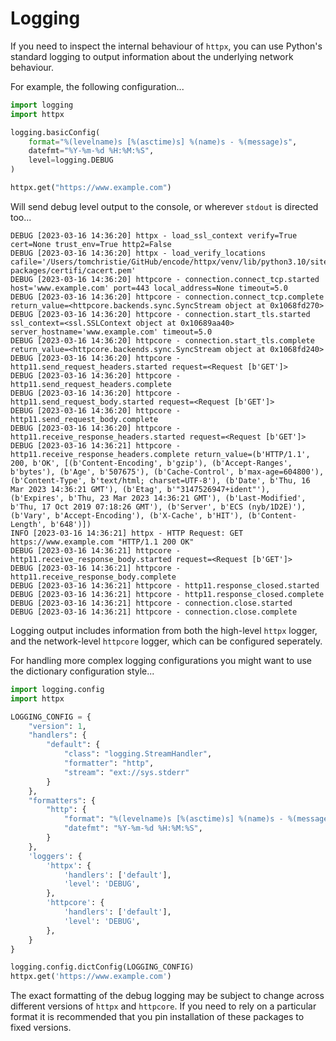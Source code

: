# Logging

If you need to inspect the internal behaviour of `httpx`, you can use Python's standard logging to output information about the underlying network behaviour.

For example, the following configuration...

```python
import logging
import httpx

logging.basicConfig(
    format="%(levelname)s [%(asctime)s] %(name)s - %(message)s",
    datefmt="%Y-%m-%d %H:%M:%S",
    level=logging.DEBUG
)

httpx.get("https://www.example.com")
```

Will send debug level output to the console, or wherever `stdout` is directed too...

```
DEBUG [2023-03-16 14:36:20] httpx - load_ssl_context verify=True cert=None trust_env=True http2=False
DEBUG [2023-03-16 14:36:20] httpx - load_verify_locations cafile='/Users/tomchristie/GitHub/encode/httpx/venv/lib/python3.10/site-packages/certifi/cacert.pem'
DEBUG [2023-03-16 14:36:20] httpcore - connection.connect_tcp.started host='www.example.com' port=443 local_address=None timeout=5.0
DEBUG [2023-03-16 14:36:20] httpcore - connection.connect_tcp.complete return_value=<httpcore.backends.sync.SyncStream object at 0x1068fd270>
DEBUG [2023-03-16 14:36:20] httpcore - connection.start_tls.started ssl_context=<ssl.SSLContext object at 0x10689aa40> server_hostname='www.example.com' timeout=5.0
DEBUG [2023-03-16 14:36:20] httpcore - connection.start_tls.complete return_value=<httpcore.backends.sync.SyncStream object at 0x1068fd240>
DEBUG [2023-03-16 14:36:20] httpcore - http11.send_request_headers.started request=<Request [b'GET']>
DEBUG [2023-03-16 14:36:20] httpcore - http11.send_request_headers.complete
DEBUG [2023-03-16 14:36:20] httpcore - http11.send_request_body.started request=<Request [b'GET']>
DEBUG [2023-03-16 14:36:20] httpcore - http11.send_request_body.complete
DEBUG [2023-03-16 14:36:20] httpcore - http11.receive_response_headers.started request=<Request [b'GET']>
DEBUG [2023-03-16 14:36:21] httpcore - http11.receive_response_headers.complete return_value=(b'HTTP/1.1', 200, b'OK', [(b'Content-Encoding', b'gzip'), (b'Accept-Ranges', b'bytes'), (b'Age', b'507675'), (b'Cache-Control', b'max-age=604800'), (b'Content-Type', b'text/html; charset=UTF-8'), (b'Date', b'Thu, 16 Mar 2023 14:36:21 GMT'), (b'Etag', b'"3147526947+ident"'), (b'Expires', b'Thu, 23 Mar 2023 14:36:21 GMT'), (b'Last-Modified', b'Thu, 17 Oct 2019 07:18:26 GMT'), (b'Server', b'ECS (nyb/1D2E)'), (b'Vary', b'Accept-Encoding'), (b'X-Cache', b'HIT'), (b'Content-Length', b'648')])
INFO [2023-03-16 14:36:21] httpx - HTTP Request: GET https://www.example.com "HTTP/1.1 200 OK"
DEBUG [2023-03-16 14:36:21] httpcore - http11.receive_response_body.started request=<Request [b'GET']>
DEBUG [2023-03-16 14:36:21] httpcore - http11.receive_response_body.complete
DEBUG [2023-03-16 14:36:21] httpcore - http11.response_closed.started
DEBUG [2023-03-16 14:36:21] httpcore - http11.response_closed.complete
DEBUG [2023-03-16 14:36:21] httpcore - connection.close.started
DEBUG [2023-03-16 14:36:21] httpcore - connection.close.complete
```

Logging output includes information from both the high-level `httpx` logger, and the network-level `httpcore` logger, which can be configured seperately.

For handling more complex logging configurations you might want to use the dictionary configuration style...

```python
import logging.config
import httpx

LOGGING_CONFIG = {
    "version": 1,
    "handlers": {
        "default": {
            "class": "logging.StreamHandler",
            "formatter": "http",
            "stream": "ext://sys.stderr"
        }
    },
    "formatters": {
        "http": {
            "format": "%(levelname)s [%(asctime)s] %(name)s - %(message)s",
            "datefmt": "%Y-%m-%d %H:%M:%S",
        }
    },
    'loggers': {
        'httpx': {
            'handlers': ['default'],
            'level': 'DEBUG',
        },
        'httpcore': {
            'handlers': ['default'],
            'level': 'DEBUG',
        },
    }
}

logging.config.dictConfig(LOGGING_CONFIG)
httpx.get('https://www.example.com')
```

The exact formatting of the debug logging may be subject to change across different versions of `httpx` and `httpcore`. If you need to rely on a particular format it is recommended that you pin installation of these packages to fixed versions.